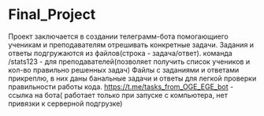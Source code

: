 # Final_Project
Проект заключается в создании телеграмм-бота помогающиего ученикам и преподавателям отрешивать конкретные задачи.
Задания и ответы подгружаются из файлов(строка - задача/ответ).
команда /stats123 - для преподавателей(позволяет получить список учеников и кол-во правильно решенных задач)
Файлы с заданиями и ответами прикреплю, в них даны банальные задачи и ответы для легкой проверки правильности работы кода.
https://t.me/tasks_from_OGE_EGE_bot - ссылка на бота( работает только при запуске с компьютера, нет привязки к серверной подгрузке)
